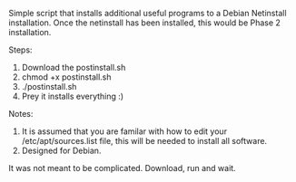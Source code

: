 Simple script that installs additional useful programs to a Debian Netinstall installation.
Once the netinstall has been installed, this would be Phase 2 installation.

Steps:
1. Download the postinstall.sh
2. chmod +x postinstall.sh
3. ./postinstall.sh
4. Prey it installs everything :)

Notes:
1. It is assumed that you are familar with how to edit your /etc/apt/sources.list file, this will be needed to install all software.
2. Designed for Debian.

It was not meant to be complicated. Download, run and wait.
